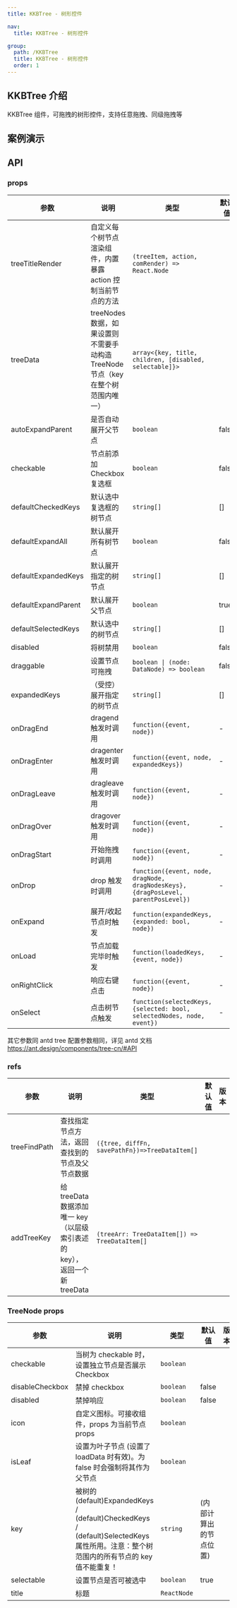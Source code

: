 ```yaml
---
title: KKBTree - 树形控件

nav:
  title: KKBTree - 树形控件

group:
  path: /KKBTree
  title: KKBTree - 树形控件
  order: 1
---
```


## KKBTree 介绍

KKBTree 组件，可拖拽的树形控件，支持任意拖拽、同级拖拽等

## 案例演示

<code src='./demo/dragBasic' title='基本拖拽' desc='最简单的拖拽用法，可支持任意层级拖拽控制'></code>

<code src='./demo/dragLevel' title='同级拖拽' desc='指定层级拖拽，相同层级之间才可被拖拽'></code>

<code src='./demo/dragTool' title='拖拽工具栏' desc='拖拽内置新增、删除、拖拽功能action方法，action方法详细使用见demo案例！comRender为内置组件'></code>

<code src='./demo/dragRef' title='tree组件ref演示(受控组件)' desc='KKBTree组件内部挂载ref上一些方法，例如treeFindPath查找指定节点，以及addTreeKey给数据添加唯一key。'></code>

## API

### props

| 参数 | 说明 | 类型 | 默认值 | 版本 |
| --- | --- | --- | --- | --- |
| treeTitleRender | 自定义每个树节点渲染组件，内置暴露 action 控制当前节点的方法 | `(treeItem, action, comRender) => React.Node` |  |  |
| treeData | treeNodes 数据，如果设置则不需要手动构造 TreeNode 节点（key 在整个树范围内唯一） | `array<{key, title, children, [disabled, selectable]}>` |  |  |
| autoExpandParent | 是否自动展开父节点 | `boolean` | false |  |
| checkable | 节点前添加 Checkbox 复选框 | `boolean` | false |  |
| defaultCheckedKeys | 默认选中复选框的树节点 | `string[]` | [] |  |
| defaultExpandAll | 默认展开所有树节点 | `boolean` | false |  |
| defaultExpandedKeys | 默认展开指定的树节点 | `string[]` | [] |  |
| defaultExpandParent | 默认展开父节点 | `boolean` | true |  |
| defaultSelectedKeys | 默认选中的树节点 | `string[]` | [] |  |
| disabled | 将树禁用 | `boolean` | false |  |
| draggable | 设置节点可拖拽 | `boolean \| (node: DataNode) => boolean` | false |  |
| expandedKeys | （受控）展开指定的树节点 | `string[]` | [] |  |
| onDragEnd | dragend 触发时调用 | `function({event, node})` | - |  |
| onDragEnter | dragenter 触发时调用 | `function({event, node, expandedKeys})` | - |  |
| onDragLeave | dragleave 触发时调用 | `function({event, node})` | - |  |
| onDragOver | dragover 触发时调用 | `function({event, node})` | - |  |
| onDragStart | 开始拖拽时调用 | `function({event, node})` | - |  |
| onDrop | drop 触发时调用 | `function({event, node, dragNode, dragNodesKeys}, {dragPosLevel, parentPosLevel})` | - |  |
| onExpand | 展开/收起节点时触发 | `function(expandedKeys, {expanded: bool, node})` | - |  |
| onLoad | 节点加载完毕时触发 | `function(loadedKeys, {event, node})` | - |  |
| onRightClick | 响应右键点击 | `function({event, node})` | - |  |
| onSelect | 点击树节点触发 | `function(selectedKeys, {selected: bool, selectedNodes, node, event})` | - |  |

其它参数同 antd tree 配置参数相同，详见 antd 文档 https://ant.design/components/tree-cn/#API

### refs

| 参数 | 说明 | 类型 | 默认值 | 版本 |
| --- | --- | --- | --- | --- |
| treeFindPath | 查找指定节点方法，返回查找到的节点及父节点数据 | `({tree, diffFn, savePathFn})=>TreeDataItem[]` |  |  |
| addTreeKey | 给 treeData 数据添加唯一 key（以层级索引表述的 key），返回一个新 treeData | `(treeArr: TreeDataItem[]) => TreeDataItem[]` |  |  |

### TreeNode props

| 参数 | 说明 | 类型 | 默认值 | 版本 |
| --- | --- | --- | --- | --- |
| checkable | 当树为 checkable 时，设置独立节点是否展示 Checkbox | `boolean` |  |  |
| disableCheckbox | 禁掉 checkbox | `boolean` | false |  |
| disabled | 禁掉响应 | `boolean` | false |  |
| icon | 自定义图标。可接收组件，props 为当前节点 props | `boolean` |  |  |
| isLeaf | 设置为叶子节点 (设置了 loadData 时有效)。为 false 时会强制将其作为父节点 | `boolean` |  |  |
| key | 被树的 (default)ExpandedKeys / (default)CheckedKeys / (default)SelectedKeys 属性所用。注意：整个树范围内的所有节点的 key 值不能重复！ | `string` | (内部计算出的节点位置) |  |
| selectable | 设置节点是否可被选中 | `boolean` | true |  |
| title | 标题 | `ReactNode` |  |  |
